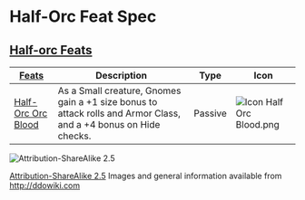 # Half-Orc Feat Spec


## [Half-orc Feats](http://ddowiki.com/page/Category:Half-Orc_feats)
|[ ][existingFeat] [Feats][result] | Description | Type | Icon |
|-----|-----|-----|-----|
|[Half-Orc Orc Blood](http://ddowiki.com/page/Half-Orc_Orc_Blood) | As a Small creature, Gnomes gain a +1 size bonus to attack rolls and Armor Class, and a +4 bonus on Hide checks. | Passive  | ![Icon Half Orc Blood.png](/images/HalfOrcOrcBlood.png)


[existingFeat]: - "c:verify-rows=#feat:verifyGrantedFeats()"
[_matchStrategy_]: - "c:matchStrategy=KeyMatch"
[result]: - "?=#feat"
[elf_feat]: http://www.ddowiki.com/edit/Elf_(feat)?redlink=1 "Elf (feat) (page does not exist)"
[elf_race]: http://www.ddowiki.com/page/Elf "Elf"
[sunelf_race]: http://www.ddowiki.com/page/Sun_Elf_(Morninglord) "Sun Elf (Morninglord)"
![Attribution-ShareAlike 2.5](/images/somerights20.png)

[Attribution-ShareAlike 2.5](https://creativecommons.org/licenses/by-sa/2.5/) Images and general information available from http://ddowiki.com